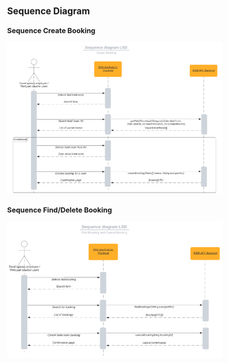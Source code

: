 ## Sequence Diagram

### Sequence Create Booking
![create booking](../images/Sequence_CreateBooking_New.png)  
  
  
### Sequence Find/Delete Booking
![create booking](../images/Sequence_FindDeleteBooking_New.png)  
